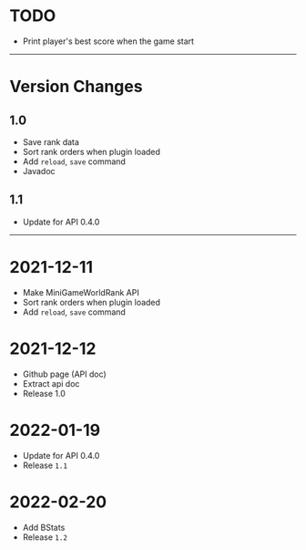 # TODO
- Print player's best score when the game start 



---

# Version Changes
## 1.0
- Save rank data
- Sort rank orders when plugin loaded
- Add `reload`, `save` command
- Javadoc

## 1.1
- Update for API 0.4.0



---


# 2021-12-11
- Make MiniGameWorldRank API
- Sort rank orders when plugin loaded
- Add `reload`, `save` command

# 2021-12-12
- Github page (API doc)
- Extract api doc
- Release 1.0

# 2022-01-19
- Update for API 0.4.0
- Release `1.1`

# 2022-02-20
- Add BStats
- Release `1.2`